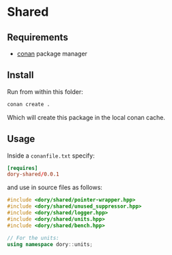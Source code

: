 # Shared

## Requirements

- [conan](https://conan.io/) package manager

## Install

Run from within this folder:

```sh
conan create .
```

Which will create this package in the local conan cache.

## Usage

Inside a `conanfile.txt` specify:

```toml
[requires]
dory-shared/0.0.1
```

and use in source files as follows:

```cpp
#include <dory/shared/pointer-wrapper.hpp>
#include <dory/shared/unused_suppressor.hpp>
#include <dory/shared/logger.hpp>
#include <dory/shared/units.hpp>
#include <dory/shared/bench.hpp>

// For the units:
using namespace dory::units;
```
